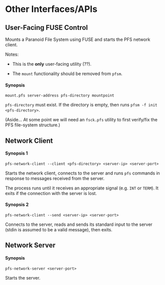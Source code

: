 Other Interfaces/APIs
=====================

## User-Facing FUSE Control

Mounts a Paranoid File System using FUSE and starts the PFS network client.

Notes:

- This is the **only** user-facing utility (??).

- The `mount` functionality should be removed from `pfsm`.

#### Synopsis

    mount.pfs server-address pfs-directory mountpoint

`pfs-directory` must exist.  If the directory is empty, then runs `pfsm -f init <pfs-directory>`.

(Aside... At some point we will need an `fsck.pfs` utility to first verify/fix the PFS file-system structure.)

## Network Client

#### Synopsis 1

    pfs-network-client --client <pfs-directory> <server-ip> <server-port>

Starts the network client, connects to the server and runs `pfs` commands in response to messages received from the server.

The process runs until it receives an appropriate signal (e.g. `INT` or `TERM`).  It exits if the connection with the server is lost.

#### Synopsis 2

    pfs-network-client --send <server-ip> <server-port>

Connects to the server, reads and sends its standard input to the server (stdin is assumed to be a valid message), then exits.

## Network Server

#### Synopsis

    pfs-network-server <server-port>

Starts the server.
